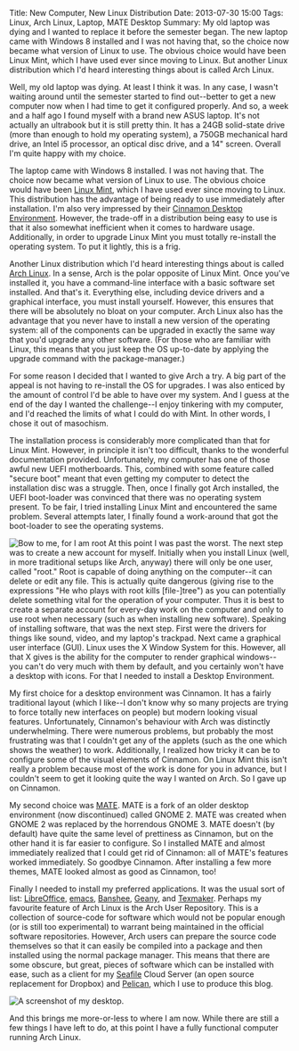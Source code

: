 Title: New Computer, New Linux Distribution
Date: 2013-07-30 15:00
Tags: Linux, Arch Linux, Laptop, MATE Desktop
Summary: My old laptop was dying and I wanted to replace it before the semester began. The new laptop came with Windows 8 installed and I was not having that, so the choice now became what version of Linux to use. The obvious choice would have been Linux Mint, which I have used ever since moving to Linux. But another Linux distribution which I'd heard interesting things about is called Arch Linux.

Well, my old laptop was dying. At least I think it was. In any case,
I wasn't waiting around until the semester started to find out--better
to get a new computer now when I had time to get it configured properly.
And so, a week and a half ago I found myself with a brand new ASUS laptop.
It's not actually an ultrabook but it is still pretty thin. It has a 24GB
solid-state drive (more than enough to hold my operating system), a 750GB
mechanical hard drive, an Intel i5 processor, an optical disc drive,
and a 14\" screen. Overall I'm quite happy with my choice.

The laptop came with Windows 8 installed. I was not having that. The 
choice now became what version of Linux to use. The obvious choice 
would have been [Linux Mint](http://www.linuxmint.com/), which I have 
used ever since moving to Linux. This distribution has the advantage of
being ready to use immediately after installation. I'm also very 
impressed by their [Cinnamon Desktop Environment](cinnamon.linuxmint.com).
However, the trade-off in a distribution being easy to use is that it
also somewhat inefficient when it comes to hardware usage. 
Additionally, in order to upgrade Linux Mint you must totally re-install
the operating system. To put it lightly, this is a frig.

Another Linux distribution which I'd heard interesting things about is
called [Arch Linux](https://www.archlinux.org/). In a sense, Arch is the
polar opposite of Linux Mint. Once you've installed it, you have a 
command-line interface with a basic software set installed. And that's
it. Everything else, including device drivers and a graphical interface,
you must install yourself. However, this ensures that there will be 
absolutely no bloat on your computer. Arch Linux also has the advantage
that you never have to install a new version of the operating system: all
of the components can be upgraded in exactly the same way that you'd upgrade
any other software. (For those who are familiar with Linux, this means 
that you just keep the OS up-to-date by applying the upgrade command
with the package-manager.) 

For some reason I decided that I wanted to give Arch a try. A big part
of the appeal is not having to re-install the OS for upgrades. I was also
enticed by the amount of control I'd be able to have over my system. And
I guess at the end of the day I wanted the challenge--I enjoy tinkering
with my computer, and I'd reached the limits of what I could do with Mint.
In other words, I chose it out of masochism. 

The installation process is considerably more complicated than that for
Linux Mint. However, in principle it isn't too difficult, thanks to the
wonderful documentation provided. Unfortunately, my computer has one of
those awful new UEFI motherboards. This, combined with some feature
called "secure boot" meant that even getting my computer to detect the
installation disc was a struggle. Then, once I finally got Arch installed,
the UEFI boot-loader was convinced that there was no operating system
present. To be fair, I tried installing Linux Mint and encountered the
same problem. Several attempts later, I finally found a work-around that
got the boot-loader to see the operating systems.

![Bow to me, for I am root](|filename|/images/iamroot.jpg) At this point I 
was past the worst. The next step was to create a new
account for myself. Initially when you install Linux (well, in more
traditional setups like Arch, anyway) there will only be one user, called
"root." Root is capable of doing anything on the computer--it can delete
or edit any file. This is actually quite dangerous (giving rise to the
expressions "He who plays with root kills \[file-\]tree") as you can
potentially delete something vital for the operation of your computer.
Thus it is best to create a separate account for every-day work
on the computer and only to use root when necessary (such as when installing
new software). Speaking of installing software, that was the next step.
First were the drivers for things like sound, video,
and my laptop's trackpad. Next came a graphical user interface (GUI).
Linux uses the X Window System for this. However, all that X gives is the
ability for the computer to render graphical windows--you can't do very
much with them by default, and you certainly won't have a desktop with icons.
For that I needed to install a Desktop Environment.

My first choice for a desktop environment was Cinnamon. It has a fairly
traditional layout (which I like--I don't know why so many projects are
trying to force totally new interfaces on people) but modern looking
visual features. Unfortunately, Cinnamon's behaviour with Arch was
distinctly underwhelming. There were numerous problems, but probably
the most frustrating was that I couldn't get any of the applets (such as
the one which shows the weather) to work. Additionally, I realized how
tricky it can be to configure some of the visual elements of Cinnamon. On
Linux Mint this isn't really a problem because most of the work is done 
for you in advance, but I couldn't seem to get it looking quite the way I wanted on
Arch. So I gave up on Cinnamon.

My second choice was [MATE](http://mate-desktop.org/).
MATE is a fork of an older desktop environment (now discontinued) called
GNOME 2. MATE was created when GNOME 2 was replaced by the horrendous 
GNOME 3. MATE doesn't (by default) have quite the same level of prettiness
as Cinnamon, but on the other hand it is far easier to configure. So I
installed MATE and almost immediately realized that I could get rid of 
Cinnamon: all of MATE's features worked immediately. So goodbye Cinnamon.
After installing a few more themes, MATE looked almost as good as 
Cinnamon, too!

Finally I needed to install my preferred applications. It was the usual
sort of list: [LibreOffice](http://www.libreoffice.org/), 
[emacs](http://www.gnu.org/software/emacs/), [Banshee](http://banshee.fm/), 
[Geany](http://www.geany.org/), and [Texmaker](http://www.xm1math.net/texmaker/).
Perhaps my favourite feature of Arch Linux is the Arch User Repository.
This is a collection of source-code for software which would not be
popular enough (or is still too experimental) to warrant being maintained
in the official software repositories. However, Arch users can prepare
the source code themselves so that it can easily be compiled into a package
and then installed using the normal package manager. This means that there
are some obscure, but great, pieces of software which can be installed
with ease, such as a client for my [Seafile](http://www.seafile.com/en/home/)
Cloud Server (an open source replacement for Dropbox) and 
[Pelican](http://docs.getpelican.com/en/3.2/), which I use to produce 
this blog. 


<img style="float:none;display:block;margin-left:auto;margin-right:auto" alt="A screenshot of my desktop." src="http://redshadesofgreen.raspctl.com/static/images/ArchScreenshot.png" />


And this brings me more-or-less to where I am now. While there are still
a few things I have left to do, at this point I have a fully functional
computer running Arch Linux.
